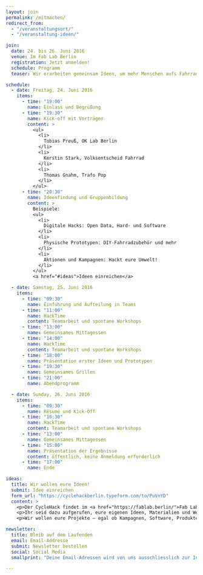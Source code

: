 ```yaml
---
layout: join
permalink: /mitmachen/
redirect_from:
  - "/veranstaltungsort/"
  - "/veranstaltung-ideen/"

join:
  date: 24. bis 26. Juni 2016
  venue: Im Fab Lab Berlin
  registration: Jetzt anmelden!
  schedule: Programm
  teaser: Wir erarbeiten gemeinsam Ideen, um mehr Menschen aufs Fahrrad zu bringen – in Berlin und anderswo. Macht mit!

schedule:
  - date: Freitag, 24. Juni 2016
    items:
      - time: "19:00"
        name: Einlass und Begrüßung
      - time: "19:30"
        name: Kick-off mit Vorträgen
        content: >
          <ul>
            <li>
              Tobias Preuß, OK Lab Berlin
            </li>
            <li>
              Kerstin Stark, Volksentscheid Fahrrad
            </li>
            <li>
              Thomas Gnahm, Trafo Pop
            </li>
          </ul>
      - time: "20:30"
        name: Ideenfindung und Gruppenbildung
        content: >
          Beispiele:
          <ul>
            <li>
              Digitale Hacks: Open Data, Hard- und Software
            </li>
            <li>
              Physische Prototypen: DIY-Fahrradzubehör und mehr
            </li>
            <li>
              Aktionen und Kampagnen: Hackt eure Umwelt!
            </li>
          </ul>
          <a href="#ideas">Ideen einreichen</a>

  - date: Samstag, 25. Juni 2016
    items:
      - time: "09:30"
        name: Einführung und Aufteilung in Teams
      - time: "11:00"
        name: HackTime
        content: Teamarbeit und spontane Workshops
      - time: "13:00"
        name: Gemeinsames Mittagessen
      - time: "14:00"
        name: HackTime
        content: Teamarbeit und spontane Workshops
      - time: "18:00"
        name: Präsentation erster Ideen und Prototypen
      - time: "19:30"
        name: Gemeinsames Grillen
      - time: "21:00"
        name: Abendprogramm

  - date: Sunday, 26. Juni 2016
    items:
      - time: "09:30"
        name: Résumé und Kick-Off
      - time: "10:30"
        name: HackTime
        content: Teamarbeit und spontane Workshops
      - time: "13:00"
        name: Gemeinsames Mittagessen
      - time: "15:00"
        name: Präsentation der Ergebnisse
        content: öffentlich, keine Anmeldung erforderlich
      - time: "17:00"
        name: Ende

ideas:
  title: Wir wollen eure Ideen!
  submit: Idee einreichen
  form_url: "https://cyclehackberlin.typeform.com/to/PuVnYD"
  content: >
    <p>Der CycleHack findet im <a href="https://fablab.berlin/">Fab Lab Berlin</a> statt, einer offenen Entwicklungswerkstatt. Hier stehen euch Werkzeug und Geräte wie 3D-Drucker und Laser-Cutter zur Verfügung. Außerdem stellen wir Daten zur Fahrradinfrastruktur und Fahrradnutzung in Berlin bereit.</p>
    <p>Ihr seid dazu aufgerufen, eure eigenen Ideen, Materialien und Werkzeuge beizusteuern. Bei der Umsetzung eurer Ideen erhaltet ihr Hilfe von sachkundigen Coaches.</p>
    <p>Wir wollen eure Projekte – egal ob Kampagnen, Software, Produkte oder Ideen zur Fahrradinfastruktur. Wie würdest du Radfahren in Berlin besser machen?</p>

newsletter:
  title: Bleib auf dem Laufenden
  email: Email-Addresse
  submit: Newsletter bestellen
  social: Social Media
  smallprint: "Deine Email-Adressen wird von uns ausschliesslich zur Information über den Cyclehack Berlin genutzt und nicht an Dritte weitergegeben. Für diesen Verteiler verwenden wir Mailchimp, dessen <a href='http://mailchimp.com/legal/privacy/' target='_blank'>Privacy Policy</a> du hier einsehen kannst."

---
```

